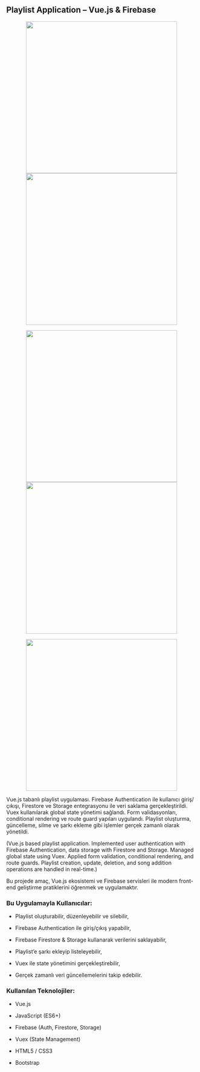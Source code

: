 ## Playlist Application – Vue.js & Firebase



<p align="center">
  <img src="https://github.com/user-attachments/assets/7c22335e-785a-453a-8194-60a33fd45d91" width="400" />
  <img src="https://github.com/user-attachments/assets/e5743a96-6cef-4995-be8f-2f9b65db1db1" width="400" />
</p>

<p align="center">
  <img src="https://github.com/user-attachments/assets/dd59630c-2ef2-49dd-b549-dc4fb458084f" width="400" />
  <img src="https://github.com/user-attachments/assets/3cca35d4-fc03-4302-921c-41164619b429" width="400" />
</p>

<p align="center">
  <img src="https://github.com/user-attachments/assets/da71244e-8928-41c9-b05c-465a3951e788" width="400" />
</p>



Vue.js tabanlı playlist uygulaması. Firebase Authentication ile kullanıcı giriş/çıkışı, Firestore ve Storage entegrasyonu ile veri saklama gerçekleştirildi. Vuex kullanılarak global state yönetimi sağlandı. Form validasyonları, conditional rendering ve route guard yapıları uygulandı. Playlist oluşturma, güncelleme, silme ve şarkı ekleme gibi işlemler gerçek zamanlı olarak yönetildi.

(Vue.js based playlist application. Implemented user authentication with Firebase Authentication, data storage with Firestore and Storage. Managed global state using Vuex. Applied form validation, conditional rendering, and route guards. Playlist creation, update, deletion, and song addition operations are handled in real-time.)

Bu projede amaç, Vue.js ekosistemi ve Firebase servisleri ile modern front-end geliştirme pratiklerini öğrenmek ve uygulamaktır.


### Bu Uygulamayla Kullanıcılar: 

- Playlist oluşturabilir, düzenleyebilir ve silebilir,

- Firebase Authentication ile giriş/çıkış yapabilir,

- Firebase Firestore & Storage kullanarak verilerini saklayabilir,

- Playlist’e şarkı ekleyip listeleyebilir,

- Vuex ile state yönetimini gerçekleştirebilir,

- Gerçek zamanlı veri güncellemelerini takip edebilir.

### Kullanılan Teknolojiler:


- Vue.js

- JavaScript (ES6+)

- Firebase (Auth, Firestore, Storage)

- Vuex (State Management)

- HTML5 / CSS3

- Bootstrap
